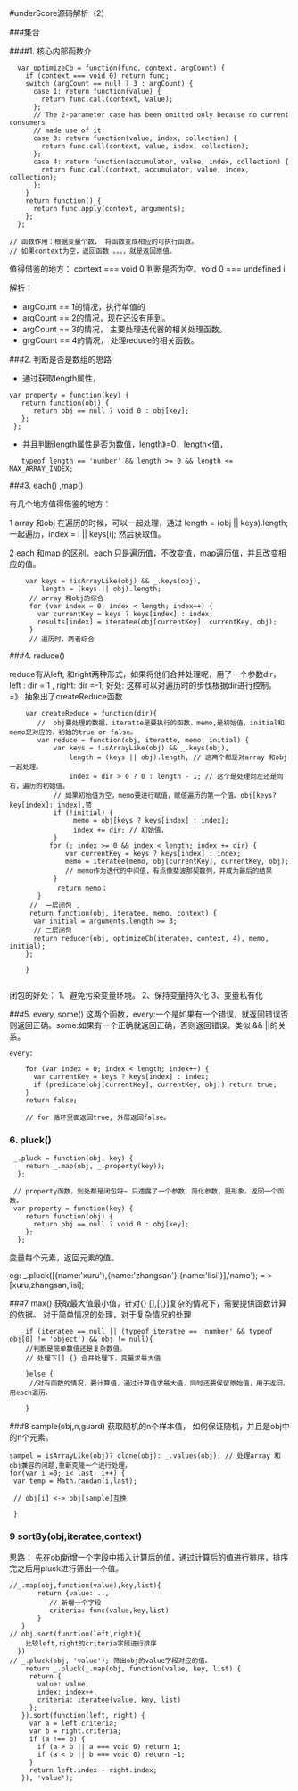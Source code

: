 #underScore源码解析（2）

###集合

####1. 核心内部函数介

```
  var optimizeCb = function(func, context, argCount) {
    if (context === void 0) return func;
    switch (argCount == null ? 3 : argCount) {
      case 1: return function(value) {
        return func.call(context, value);
      };
      // The 2-parameter case has been omitted only because no current consumers
      // made use of it.
      case 3: return function(value, index, collection) {
        return func.call(context, value, index, collection);
      };
      case 4: return function(accumulator, value, index, collection) {
        return func.call(context, accumulator, value, index, collection);
      };
    }
    return function() {
      return func.apply(context, arguments);
    };
  };

// 函数作用：根据变量个数， 将函数变成相应的可执行函数。
// 如果context为空，返回函数 。。。，就是返回原值。

```
 值得借鉴的地方： context === void 0 判断是否为空。void 0  === undefined i

解析：

 *  argCount == 1的情况，执行单值的
 *  argCount == 2的情况，现在还没有用到。
 *  argCount == 3的情况， 主要处理迭代器的相关处理函数。
 *  grgCount == 4的情况， 处理reduce的相关函数。


###2. 判断是否是数组的思路

 *  通过获取length属性，
   
   ```
   var property = function(key) {
      return function(obj) {
         return obj == null ? void 0 : obj[key];
      };
    };

   ```
   
 *  并且判断length属性是否为数值，length》=0，length<值，
   
   ```
      typeof length == 'number' && length >= 0 && length <= MAX_ARRAY_INDEX;
   
   ```
   
###3.  each() ,map()
 
有几个地方值得借鉴的地方：
   
  
1  array 和obj 在遍历的时候，可以一起处理，通过 length = (obj || keys).length; 一起遍历，index = i || keys[i]; 然后获取值。

2  each 和map 的区别。each 只是遍历值，不改变值，map遍历值，并且改变相应的值。

 ```
     var keys = !isArrayLike(obj) && _.keys(obj),
         length = (keys || obj).length;
      // array 和obj的综合
      for (var index = 0; index < length; index++) {
      	var currentKey = keys ? keys[index] : index;
      	results[index] = iteratee(obj[currentKey], currentKey, obj);
      } 
      // 遍历时，两者综合
 ```   
    
###4. reduce()

reduce有从left, 和right两种形式，如果将他们合并处理呢，用了一个参数dir，left : dir = 1 , right: dir =-1;
好处: 这样可以对遍历时的步伐根据dir进行控制。
=》 抽象出了createReduce函数

```
	var createReduce = function(dir){
	   //  obj要处理的数据，iteratte是要执行的函数，memo,是初始值，initial和memo是对应的，初始的true or false。
	   var reduce = function(obj, iteratte, memo, initial) {
	   	   var keys = !isArrayLike(obj) && _.keys(obj),
               length = (keys || obj).length, // 这两个都是对array 和obj一起处理。
               index = dir > 0 ? 0 : length - 1; // 这个是处理向左还是向右，遍历的初始值。
           // 如果初始值为空，memo要进行赋值，赋值遍历的第一个值。obj[keys?key[index]: index],赞  
           if (!initial) {
       		    memo = obj[keys ? keys[index] : index]; 
       		    index += dir; // 初始值，
           }
          for (; index >= 0 && index < length; index += dir) {
              var currentKey = keys ? keys[index] : index;
              memo = iteratee(memo, obj[currentKey], currentKey, obj);
              // memo作为迭代的中间值，有点像斐波那契数列，并成为最后的结果
           }
            return memo；	   
	   }
	 //  一层闭包 ,
	 return function(obj, iteratee, memo, context) {
      var initial = arguments.length >= 3;
      // 二层闭包
      return reducer(obj, optimizeCb(iteratee, context, 4), memo, initial);
    };
	
	}


```
闭包的好处：
1、避免污染变量环境。
2、保持变量持久化
3、变量私有化
    
    
###5. every, some()
这两个函数，every:一个是如果有一个错误，就返回错误否则返回正确。some:如果有一个正确就返回正确，否则返回错误。类似 && ||的关系。

```
every:

    for (var index = 0; index < length; index++) {
      var currentKey = keys ? keys[index] : index;
      if (predicate(obj[currentKey], currentKey, obj)) return true;
    }
    return false;
    
    // for 循环里面返回true, 外层返回false。
```
    
 
### 6. pluck()

```
 _.pluck = function(obj, key) {
    return _.map(obj, _.property(key));
  };
 
 // property函数，到处都是闭包呀~ 只透露了一个参数，简化参数，更形象。返回一个函数。
 var property = function(key) {
    return function(obj) {
      return obj == null ? void 0 : obj[key];
    };
  };
```
变量每个元素，返回元素的值。

eg: _.pluck([{name:'xuru'},{name:'zhangsan'},{name:'lisi'}],'name'); = > [xuru,zhangsan,lisi];
 
 
###7 max()
获取最大值最小值，针对{} [],[{}]复杂的情况下，需要提供函数计算的依据。
对于简单情况的处理，对于复杂情况的处理

```
    if (iteratee == null || (typeof iteratee == 'number' && typeof obj[0] != 'object') && obj != null){
    //判断是简单数值还是复杂数值。
    // 处理下[] {} 合并处理下，变量求最大值
    
    }else {
     //对有函数的情况，要计算值，通过计算值求最大值，同时还要保留原始值，用于返回。用each遍历。
    
    }
```
 
###8 sample(obj,n,guard)
获取随机的n个样本值，
如何保证随机，并且是obj中的n个元素。

```
sampel = isArrayLike(obj)? clone(obj): _.values(obj); // 处理array 和obj兼容的问题,重新克隆一个进行处理。
for(var i =0; i< last; i++) {
 var temp = Math.randan(i,last);
 
 // obj[i] <-> obj[sample]互换
 
 }

```
### 9 sortBy(obj,iteratee,context)
思路： 先在obj新增一个字段中插入计算后的值，通过计算后的值进行排序，排序完之后用pluck进行筛出一个值。
 
 ```
 //_.map(obj,function(value),key,list){
 		return {value: ..,
 		   // 新增一个字段
 		   criteria: func(value,key,list)
 		}
 	}
// obj.sort(function(left,right){
     比较left,right的criteria字段进行排序
   })
// _.pluck(obj, 'value'); 筛出obj的value字段对应的值。
     return _.pluck(_.map(obj, function(value, key, list) {
      return {
        value: value,
        index: index++,
        criteria: iteratee(value, key, list)
      };
    }).sort(function(left, right) {
      var a = left.criteria;
      var b = right.criteria;
      if (a !== b) {
        if (a > b || a === void 0) return 1;
        if (a < b || b === void 0) return -1;
      }
      return left.index - right.index;
    }), 'value');
 
 ```
 
 
 
 
 
 
 
 
 
 
 
 
 
